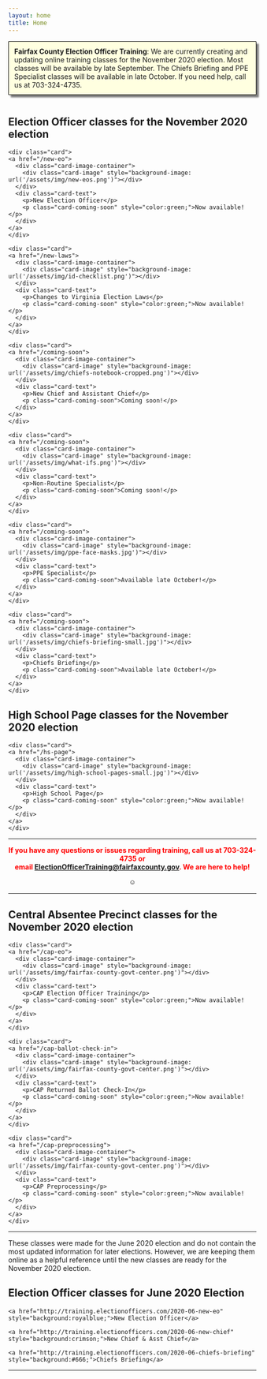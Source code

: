 ```yaml
---
layout: home
title: Home
---
```


<div class="homepage-intro animate__animated animate__pulse" style="margin:1em auto; display:none;">
    Welcome to the Election Officer Training website!
</div>

<p style="
    background: lightyellow;
    padding: 0.8em;
    box-shadow: 5px 5px 3px grey;
    border-radius: 1px;
    border: 1px solid black;
    margin-bottom: 3em;
"><strong>Fairfax County Election Officer Training</strong>: We are currently creating and updating online training classes for the November 2020 election. Most classes will be available by late September. The Chiefs Briefing and PPE Specialist classes will be available in late October. If you need help, call us at 703-324-4735.</p>

<h2>Election Officer classes for the November 2020 election</h2>

<div class="cards">

    <div class="card">
    <a href="/new-eo">
      <div class="card-image-container">
        <div class="card-image" style="background-image: url('/assets/img/new-eos.png')"></div>
      </div>
      <div class="card-text">
        <p>New Election Officer</p>
        <p class="card-coming-soon" style="color:green;">Now available!</p>
      </div>
    </a>
    </div>

    <div class="card">
    <a href="/new-laws">
      <div class="card-image-container">
        <div class="card-image" style="background-image: url('/assets/img/id-checklist.png')"></div>
      </div>
      <div class="card-text">
        <p>Changes to Virginia Election Laws</p>
        <p class="card-coming-soon" style="color:green;">Now available!</p>
      </div>
    </a>
    </div>

    <div class="card">
    <a href="/coming-soon">
      <div class="card-image-container">
        <div class="card-image" style="background-image: url('/assets/img/chiefs-notebook-cropped.png')"></div>
      </div>
      <div class="card-text">
        <p>New Chief and Assistant Chief</p>
        <p class="card-coming-soon">Coming soon!</p>
      </div>
    </a>
    </div>

    <div class="card">
    <a href="/coming-soon">
      <div class="card-image-container">
        <div class="card-image" style="background-image: url('/assets/img/what-ifs.png')"></div>
      </div>
      <div class="card-text">
        <p>Non-Routine Specialist</p>
        <p class="card-coming-soon">Coming soon!</p>
      </div>
    </a>
    </div>

    <div class="card">
    <a href="/coming-soon">
      <div class="card-image-container">
        <div class="card-image" style="background-image: url('/assets/img/ppe-face-masks.jpg')"></div>
      </div>
      <div class="card-text">
        <p>PPE Specialist</p>
        <p class="card-coming-soon">Available late October!</p>
      </div>
    </a>
    </div>

    <div class="card">
    <a href="/coming-soon">
      <div class="card-image-container">
        <div class="card-image" style="background-image: url('/assets/img/chiefs-briefing-small.jpg')"></div>
      </div>
      <div class="card-text">
        <p>Chiefs Briefing</p>
        <p class="card-coming-soon">Available late October!</p>
      </div>
    </a>
    </div>

</div>

<h2>High School Page classes for the November 2020 election</h2>

<div class="cards">

    <div class="card">
    <a href="/hs-page">
      <div class="card-image-container">
        <div class="card-image" style="background-image: url('/assets/img/high-school-pages-small.jpg')"></div>
      </div>
      <div class="card-text">
        <p>High School Page</p>
        <p class="card-coming-soon" style="color:green;">Now available!</p>
      </div>
    </a>
    </div>

</div>

<hr />

<p style="text-align: center; font-weight:bold;"><span style="color:#FF0000;">If you have any questions or issues regarding training, call us at 703-324-4735 or<br />
 email <a href="mailto:ElectionOfficerTraining@fairfaxcounty.gov">ElectionOfficerTraining@fairfaxcounty.gov</a>. We are here to help!</span></p>

<div style="display: flex;justify-content: center;">
    <button onclick="hideDIV()" style="
    background: transparent;
    /* color: transparent; */
    border: 0;
">☺</button>
</div>

<script>
function hideDIV() {
  var x = document.getElementById("hideText");
  if (x.style.display === "none") {
    x.style.display = "block";
  } else {
    x.style.display = "none";
  }
}
</script>

<div id="hideText">

<hr />

<h2>Central Absentee Precinct classes for the November 2020 election</h2>

<div class="cards">

    <div class="card">
    <a href="/cap-eo">
      <div class="card-image-container">
        <div class="card-image" style="background-image: url('/assets/img/fairfax-county-govt-center.png')"></div>
      </div>
      <div class="card-text">
        <p>CAP Election Officer Training</p>
        <p class="card-coming-soon" style="color:green;">Now available!</p>
      </div>
    </a>
    </div>

    <div class="card">
    <a href="/cap-ballot-check-in">
      <div class="card-image-container">
        <div class="card-image" style="background-image: url('/assets/img/fairfax-county-govt-center.png')"></div>
      </div>
      <div class="card-text">
        <p>CAP Returned Ballot Check-In</p>
        <p class="card-coming-soon" style="color:green;">Now available!</p>
      </div>
    </a>
    </div>

    <div class="card">
    <a href="/cap-preprocessing">
      <div class="card-image-container">
        <div class="card-image" style="background-image: url('/assets/img/fairfax-county-govt-center.png')"></div>
      </div>
      <div class="card-text">
        <p>CAP Preprocessing</p>
        <p class="card-coming-soon" style="color:green;">Now available!</p>
      </div>
    </a>
    </div>

</div>

<hr />

These classes were made for the June 2020 election and do not contain the most updated information for later elections. However, we are keeping them online as a helpful reference until the new classes are ready for the November 2020 election.

<h2>Election Officer classes for June 2020 Election</h2>

<div class="class-button">

    <a href="http://training.electionofficers.com/2020-06-new-eo" style="background:royalblue;">New Election Officer</a>

    <a href="http://training.electionofficers.com/2020-06-new-chief" style="background:crimson;">New Chief & Asst Chief</a>

    <a href="http://training.electionofficers.com/2020-06-chiefs-briefing" style="background:#666;">Chiefs Briefing</a>

</div>

<hr />




</div>
